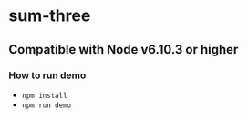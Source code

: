 # sum-three

## Compatible with Node v6.10.3 or higher

### How to run demo
- `npm install`
- `npm run demo`

